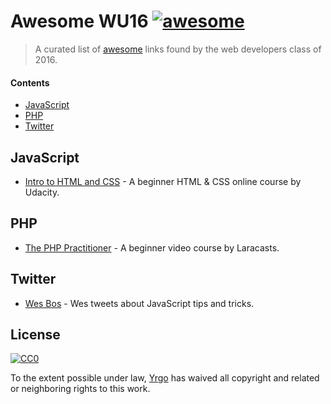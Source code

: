 # Awesome WU16 [![awesome](https://cdn.rawgit.com/sindresorhus/awesome/master/media/badge.svg)](https://github.com/sindresorhus/awesome)

> A curated list of [awesome](https://giphy.com/gifs/happy-excited-workaholics-6hGBMPByU31JK) links found by the web developers class of 2016.

#### Contents

- [JavaScript](#javascript)
- [PHP](#php)
- [Twitter](#twitter)

## JavaScript

- [Intro to HTML and CSS](https://www.udacity.com/course/intro-to-html-and-css--ud304) - A beginner HTML & CSS online course by Udacity.

## PHP

- [The PHP Practitioner](https://laracasts.com/series/php-for-beginners) - A beginner video course by Laracasts.

## Twitter

- [Wes Bos](https://twitter.com/wesbos) - Wes tweets about JavaScript tips and tricks.

## License

[![CC0](https://mirrors.creativecommons.org/presskit/buttons/88x31/svg/cc-zero.svg)](https://creativecommons.org/publicdomain/zero/1.0/)

To the extent possible under law, [Yrgo](http://yrgo.se) has waived all copyright and related or neighboring rights to this work.
